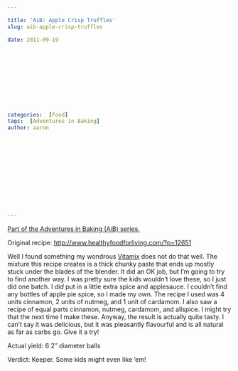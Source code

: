 ```yaml
---

title: 'AiB: Apple Crisp Truffles'
slug: aib-apple-crisp-truffles

date: 2011-09-19











categories:  [Food]
tags:  [Adventures in Baking]
author: aaron













---
```


[Part of the Adventures in Baking (AiB) series.](../adventures-in-baking-aib-overview "Adventures in Baking (AiB): Overview")

Original recipe: <http://www.healthyfoodforliving.com/?p=12651>

Well I found something my wondrous [Vitamix](http://vitamix.com) does not do that well. The mixture this recipe creates is a thick chunky paste that ends up mostly stuck under the blades of the blender. It did an OK job, but I’m going to try to find another way. I was pretty sure the kids wouldn’t love these, so I just did one batch. I *did* put in a little extra spice and applesauce. I couldn’t find any bottles of apple pie spice, so I made my own. The recipe I used was 4 units cinnamon, 2 units of nutmeg, and 1 unit of cardamom. I also saw a recipe of equal parts cinnamon, nutmeg, cardamom, and allspice. I might try that the next time I make these. Anyway, the result is actually quite tasty. I can’t say it was delicious, but it was pleasantly flavourful and is all natural as far as carbs go. Give it a try!

Actual yield: 6 2&Prime; diameter balls

Verdict: Keeper. Some kids might even like ’em!

